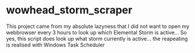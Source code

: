 # wowhead_storm_scraper
This project came from my absolute lazyness that I did not want to open my webbrowser every 3 hours to look up which Elemental Storm is active... So yes, this script does look up what storm currently is active... the reapeating is realised with Windows Task Scheduler
